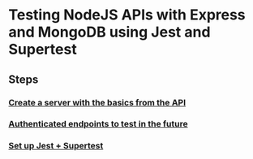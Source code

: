 # Testing NodeJS APIs with Express and MongoDB using Jest and Supertest


## Steps

### [Create a server with the basics from the API](https://medium.com/@chrisbenseler/testing-nodejs-apis-pt-i-create-express-api-with-authentication-eb9c3f678767)

### [Authenticated endpoints to test in the future](https://medium.com/@chrisbenseler/testing-nodejs-apis-pt-ii-some-authenticated-endpoints-to-test-in-the-future-1ae2c5bbf06f)

### [Set up Jest + Supertest](https://medium.com/@chrisbenseler/testing-nodejs-apis-pt-iii-set-up-jest-supertest-and-tasks-49725f9b8fba)